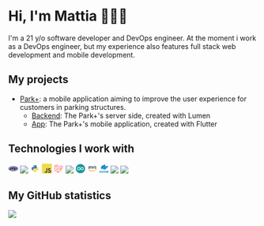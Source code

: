 # Hi, I'm Mattia 👨🏻‍💻

I'm a 21 y/o software developer and DevOps engineer. At the moment i work as a DevOps engineer, but my experience also features full stack web development and mobile development. 


## My projects
* [Park+](https://github.com/Park-Plus): a mobile application aiming to improve the user experience for customers in parking structures.
    - [Backend](https://github.com/Park-Plus/backend): The Park+'s server side, created with Lumen
    - [App](https://github.com/Park-Plus/app): The Park+'s mobile application, created with Flutter



## Technologies I work with

<p align="left">
<img height="20" src="https://raw.githubusercontent.com/github/explore/ccc16358ac4530c6a69b1b80c7223cd2744dea83/topics/php/php.png">
<img height="20" src="https://seeklogo.com/images/D/dart-logo-FDA1939EC4-seeklogo.com.png">
<img height="20" src="https://raw.githubusercontent.com/github/explore/80688e429a7d4ef2fca1e82350fe8e3517d3494d/topics/python/python.png">
<img height="20" src="https://raw.githubusercontent.com/github/explore/80688e429a7d4ef2fca1e82350fe8e3517d3494d/topics/javascript/javascript.png">
<img height="20" src="https://raw.githubusercontent.com/github/explore/56a826d05cf762b2b50ecbe7d492a839b04f3fbf/topics/laravel/laravel.png">
<img height="20" src="https://cdn.iconscout.com/icon/free/png-256/flutter-2038877-1720090.png">
<img height="20" src="https://raw.githubusercontent.com/github/explore/80688e429a7d4ef2fca1e82350fe8e3517d3494d/topics/arduino/arduino.png">
<img height="20" src="https://raw.githubusercontent.com/github/explore/fbceb94436312b6dacde68d122a5b9c7d11f9524/topics/aws/aws.png">
<img height="20" src="https://raw.githubusercontent.com/github/explore/80688e429a7d4ef2fca1e82350fe8e3517d3494d/topics/docker/docker.png">
<img height="20" src="https://download.logo.wine/logo/MySQL/MySQL-Logo.wine.png">
<img height="20" src="https://git-scm.com/images/logos/downloads/Git-Icon-1788C.png">
</p>


## My GitHub statistics
<img src="https://github-readme-stats.vercel.app/api?username=MattiaEffendi&count_private=true&show_icons=true&hide_title=true&theme=dark">
